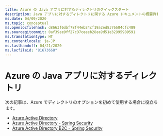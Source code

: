 ```yaml
---
title: Azure の Java アプリに対するディレクトリのクイックスタート
description: Java アプリに対するディレクトリに関する Azure ドキュメントの概要資料の一覧です。
ms.date: 04/09/2020
ms.topic: conceptual
ms.openlocfilehash: d8663f6dbf78f44eb24cf19a2ed8376604cfc489
ms.sourcegitcommit: 0af39ee9ff27c37ceeeb28ea9d51e32995989591
ms.translationtype: HT
ms.contentlocale: ja-JP
ms.lasthandoff: 04/21/2020
ms.locfileid: "81673668"
---
```

# <a name="directories-for-java-apps-on-azure"></a>Azure の Java アプリに対するディレクトリ

次の記事は、Azure でディレクトリのオプションを初めて使用する場合に役立ちます。

- [Azure Active Directory](/azure/active-directory/develop/quickstart-v2-java-webapp)
- [Azure Active Directory - Spring Security](/azure/developer/java/spring-framework/configure-spring-boot-starter-java-app-with-azure-active-directory)
- [Azure Active Directory B2C - Spring Security](/azure/developer/java/spring-framework/configure-spring-boot-starter-java-app-with-azure-active-directory-b2c-oidc)
